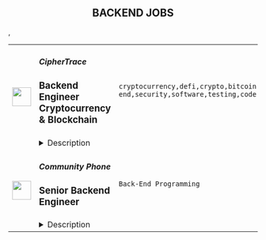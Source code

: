<div align="center"><h2>BACKEND JOBS</h2></div><table><tr>
                <td width="100" height="100" rowspan="2">
                    <img src="https://remoteok.com/assets/img/jobs/ced2a75735ada144ab26dae2d064975e1666509349.peg" width="38px" height="auto">
                </td>
                <td width="300">
                    <h5>CipherTrace</h5>
                    <h3>Backend Engineer Cryptocurrency & Blockchain</h3>
                </td>
                <td width="300">
                    <code>cryptocurrency,defi,crypto,bitcoin,ethereum,front-end,security,software,testing,code,travel,api,leader,engineer,backend</code>
                </td>
                <td width="200">
                <text>3 days ago</text>
                </td>
                <td width="100" rowspan="2">
                <a href="https://remoteOK.com/remote-jobs/remote-backend-engineer-cryptocurrency-blockchain-ciphertrace-137436" align="right" target="_blank">Apply</a>
                </td>
            </tr>
            <tr>
                <td colspan="3">
                <details><summary>Description</summary>
                <div>CipherTrace, a Mastercard company, is a rapidly growing leader in cryptocurrency intelligence and compliance. Our team has introduced novel solutions to challenges including sanctions compliance for DeFi and the Crypto Travel Rule. Our mission is to grow the blockchain economy by making crypto safe for users and trusted by governments. CipherTrace operates on a global scale to assist banks, cryptocurrency exchanges, law enforcement agencies, regulators, VASPs, and businesses in preventing fraud, human trafficking, money laundering, and other illicit activity where cryptocurrency is involved.</div><div><br></div><div>The ideal candidate should be a passionate, self-motivated, team player with experience working in a quickly evolving environment and who has a willingness to work and learn in a collaborative organization.</div><div><br></div><div><br></div><p></p><h4>Responsibilities</h4><p></p><p></p><li>Build the next-generation cryptocurrency tools, law enforcement tools, and DeFi platforms.</li><li>Debug and perform quality testing on the Blockchain cryptocurrency tools.</li><li>Design and build support for multiple chains and currencies.</li><li>Monitor and improve API and database performance.</li><li>Co-design software APIs with front-end developers to access cryptocurrency feeds.</li><p></p><h4>Requirements</h4><p></p><p></p><li>Proficient in cryptography concepts.</li><li>Deep experience in languages such as Javascript, Typescript, Go, Rust, Python,</li><li>SQL/noSQL, Cassandra, PostgreSQL, MySQL, Elasticsearch, GraphQL.</li><li>NodeJS and asynchronous programming techniques.</li><li>Deep knowledge of cryptographic primitives, protocols, and blockchain technologies such as Bitcoin, Ethereum, smart contracts (Solidity and Cairo), applied cryptography, and layer-2 networks.</li><li>Stream processing pipelines and tools, such as Restful APIs, Pub/Sub, Redis, Kafka.</li><li>Deep understanding of how Bitcoin and Ethereum work.</li><li>Deep understanding of routing nodes, staking infrastructure, and novel systems to manage liquidity.</li><li>Deploying code with Kubernetes, Docker.</li><li>Blockchain technologies, DeFi, law enforcement software, or cryptocurrencies.</li><li>Comfortable working with distributed and remote teams.</li><p></p><h4>Nice to Have</h4><p></p><p></p><li>Strong English communication skills (both spoken and written).</li><li>Knowledge and experience with Hardware Security Models.</li><li>Knowledge of or experience applying machine learning models.</li><div><br></div><div><br></div><div><b style="font-size:18px;">Perks & Benefits</b></div><div>We offer a comprehensive benefits package including competitive salaries, bonuses, medical, dental, and vision - which cover domestic partners as well - plus life and disability coverage, 20 vacation days, and a 401K matching plan.</div><br/><br/>Please mention the word **LAWFULLY** and tag RNTQuMTY2LjY3LjE5 when applying to show you read the job post completely (#RNTQuMTY2LjY3LjE5). This is a beta feature to avoid spam applicants. Companies can search these words to find applicants that read this and see they're human.
                </details>
                </td>
            </tr>,<tr>
                <td width="100" height="100" rowspan="2">
                    <img src="https://wwr-pro.s3.amazonaws.com/logos/0081/8355/logo.gif" width="38px" height="auto">
                </td>
                <td width="300">
                    <h5>Community Phone</h5>
                    <h3> Senior Backend Engineer</h3>
                </td>
                <td width="300">
                    <code>Back-End Programming</code>
                </td>
                <td width="200">
                <text>7 days ago</text>
                </td>
                <td width="100" rowspan="2">
                <a href="https://weworkremotely.com/remote-jobs/community-phone-senior-backend-engineer" align="right" target="_blank">Apply</a>
                </td>
            </tr>
            <tr>
                <td colspan="3">
                <details><summary>Description</summary>
                <img src="https://we-work-remotely.imgix.net/logos/0081/8355/logo.gif?ixlib=rails-4.0.0&w=50&h=50&dpr=2&fit=fill&auto=compress" />

<p>
  <strong>Headquarters:</strong> Boston
    <br /><strong>URL:</strong> <a href="https://communityphone.org">https://communityphone.org</a>
</p>

<h1>Senior Backend Engineer</h1><div>Community Phone has a straightforward mission: make the phone call more powerful. In doing so, we are transforming the $300B+ US telecom industry. We have thousands of customers around the country, including children trying to purchase landlines for their elderly parents and businesses choosing modern voice features. Our enterprise clients include KFC, AT&amp;T, GM, Dunkin’ Donuts, and Starbucks. We are customer-centric and believe that happy customers are the best sales force on the planet.</div><div>We are a venture-backed, Y-Combinator graduate. In 2021 alone, we grew 20%+ month-over-month and have already tripled in 2022. As our revenue and teams have expanded, our product offering has too - with novel voice features available for SMBs for the first time.</div><div><br></div><div><strong>About the role</strong></div><div>You will be working with our founder and product team (including five other engineers, two senior designers, and a project manager) to build the first full-service API to provision phone numbers and onboard modern voice features (like credit card processing via phone or a crowdsourced real-time spam-call filter). These projects use events only a carrier can get. We process millions of minutes of phone conversations per week, growing about 25% month-over-month.</div><div><br></div><div><strong>(Real) Sample Projects Include </strong></div><ul>
<li>Help design APIs so existing apps (like CRMs) can use voice and message data</li>
<li>Ultimately, design a system to learn and change a business’s call flow to optimize for e-commerce goals like order creation</li>
<li>Automatic order-taking or appointment scheduling via voice </li>
<li>CRM integrations, making real-time speech from phone calls available via API for the first time </li>
<li>Emergency services integrations for seniors living at home or in assisted living</li>
</ul><div><br></div><h1><strong>Accelerate your career as you</strong></h1><ul>
<li>Work with a highly collaborative cross-functional team composed of product managers, a designer, engineers, analysts, and operations working together to define and build the world-class telecommunications experience. </li>
<li>Tackle complex technical and domain problems in the tired telecommunications industry </li>
<li>Use your expertise to create technical leverage that enables us to deliver more value to small businesses, enterprise customers, and senior citizens </li>
<li>Focus on scaling and automating our existing services.</li>
<li>Evolve our team culture and processes through collaboration and mentorship.</li>
</ul><div><br></div><div><br></div><h1><strong>A Bit About You</strong></h1><div><br></div><div>Minimum Qualifications:</div><ul>
<li>Have 4+ years of experience writing production code</li>
<li>Experienced with backend development</li>
<li>Experience writing automated tests using CI/CD pipelines</li>
<li>Strong engineering fundamentals</li>
<li>Passionate about Community Phone's mission</li>
<li>Experienced as a product engineer working on end-user-facing features, collaborating with product and design teams</li>
<li>Track record of learning and growth</li>
<li>You are highly curious and almost fearless when it comes to writing software and bringing organization to the wild west of old-school carriers and cable companies... someone who wants to find out what is really going on and wants to make a huge impact.</li>
<li>Strong verbal and written communication in English.</li>
</ul><div>Preferred Qualifications: </div><ul>
<li>Experienced with Python 3, Django, PostgreSQL, Docker</li>
<li>Experienced leading a project or a team</li>
<li>Have architected complex systems for long-term maintainability, performance, and scalability</li>
</ul><div><br></div><h1><strong>Interview Process </strong></h1><ul>
<li>Initial Screen with our Product Manager</li>
<li>Technical Screen evaluated by our backend team </li>
<li>Onsite </li>
<li>References</li>
<li>Offer</li>
<li>Hire</li>
</ul><div>
<strong><br>Contribute to open source and jump ahead of the line:  </strong>open a PR with a meaningful contribution to any of our <a href="https://github.com/community-phone-company">open source projects</a>, and if approved you are guaranteed the onsite interview.</div><div><br></div><h1>
<strong>Salary Range:</strong> $100,000 - $140,000* + Equity</h1><div>*Please note this range is specific to employees based in the United States. Salary ranges for employees outside of the United States may vary based on region.  Benefits also depend on the candidate’s location. </div><div>
<strong>Equity Eligible:</strong> Yes. </div><div><br></div>

<p><strong>To apply:</strong> <a href="https://weworkremotely.com/remote-jobs/community-phone-senior-backend-engineer">https://weworkremotely.com/remote-jobs/community-phone-senior-backend-engineer</a></p>

                </details>
                </td>
            </tr>,<tr>
                <td width="100" height="100" rowspan="2">
                    <img src="https://remotive.com/job/1368332/logo" width="38px" height="auto">
                </td>
                <td width="300">
                    <h5>Close</h5>
                    <h3>Software Engineer - Backend/Python</h3>
                </td>
                <td width="300">
                    <code>api,AWS,backend,docker</code>
                </td>
                <td width="200">
                <text>1 days ago</text>
                </td>
                <td width="100" rowspan="2">
                <a href="https://remotive.com/remote-jobs/software-dev/software-engineer-backend-python-1368332" align="right" target="_blank">Apply</a>
                </td>
            </tr>
            <tr>
                <td colspan="3">
                <details><summary>Description</summary>
                <p><strong> About Us </strong></p>
<p>At <a href="https://close.com/" rel="nofollow">Close</a>, we're building the sales communication platform of the future. With our roots as the very first sales CRM to include built-in calling, we're leading the industry toward eliminating manual processes and helping companies to close more deals(faster). Since our founding in 2013, we've grown to become a profitable, 100% globally distributed team of 50+ high-performing, happy people that are dedicated to building a product our customers love. </p>
<p> </p>
<p> Our backend <a href="https://stackshare.io/close-crm/close" rel="nofollow">tech stack</a> currently consists of Python Flask web apps with our <a href="https://github.com/closeio/tasktiger" rel="nofollow">TaskTiger</a> scheduler handling many of the backend asynchronous task processing chores. Our data stores include MongoDB, Postgres, Elasticsearch, and Redis. The underlying infrastructure runs on AWS using a combination of managed services like RDS and ElasticCache and non-managed services running on EC2 instances. All of our compute runs through CI/CD pipelines that build Docker images, run automated tests and deploy to our Kubernetes clusters. Our backend primarily serves a well-documented <a href="https://developer.close.com/" rel="nofollow">public API</a> that our front-end JavaScript app consumes. Our infrastructure is heavily automated using AWS tools, Terraform, and Ansible. </p>
<p> </p>
<p> We open sourcing our code and ideas on <a href="https://github.com/closeio" rel="nofollow">our GitHub</a> and on <a href="https://making.close.com" rel="nofollow">The Making of Close</a>, our behind-the-scenes Product &amp; Engineering blog.Check out our projects like <a href="https://github.com/closeio/socketshark" rel="nofollow">SocketShark</a>, <a href="https://github.com/closeio/tasktiger" rel="nofollow">TaskTiger</a>, <a href="https://github.com/closeio/limitlion" rel="nofollow">LimitLion</a> and <a href="https://github.com/closeio/ciso8601" rel="nofollow">ciso8601</a>. </p>
<p><br><br></p>
<p><strong>About You </strong></p>
<p>We're looking for an experienced full-time (or part-time) Software Engineer to join our engineering team. Someone who has a solid understanding of web technologies and wants to help design, implement, launch, and scale major systems and user-facing features. </p>
<p> </p>
<p>You should have senior level experience (~5 years) building modern back-end systems, with at least 3 years of that experience using Python. </p>
<p> </p>
<p>You have hands on production experience woking with MongoDB, PostgreSQL, Elasticsearch, or similar data stores. You have significant experience designing, scaling, debugging, and optimizing systems to make them fast and reliable. You have experience participating in code reviews and providing overall code quality suggestions to help maintain the structure and quality of the codebase. You care about the craftsmanship of the code and systems you produce. </p>
<p> </p>
<p>You’re comfortable working in a fast-paced environment with a small and talented team where you're supported in your efforts to grow professionally. You are able to manage your time well, communicate effectively and collaborate in a fully distributed team. </p>
<p> </p>
<p>You are located in an American or European time zone. </p>
<p><br><br></p>
<p><strong>Bonus points if you have...</strong></p>
<ul style="margin-left: 2em; padding-left: 0px; color: #555659; white-space: pre-wrap;">
<li style="margin: 0px; padding: 0px;">Contributed open source code related to our tech stack</li>
<li style="margin: 0px; padding: 0px;">Led small project teams building and launching features</li>
<li style="margin: 0px; padding: 0px;">Built B2B SaaS products</li>
<li style="margin: 0px; padding: 0px;">Experience with sales or sales tools</li>
</ul>
<p> </p>
<p><span style="color: #555659;"><strong><span style="white-space: pre-wrap;">Come help us with projects like...</span><br></strong></span></p>
<ul style="margin-left: 2em; padding-left: 0px; color: #555659; white-space: pre-wrap;">
<li style="margin: 0px; padding: 0px;">Conceiving, designing, building, and launching new user-facing features</li>
<li style="margin: 0px; padding: 0px;">Improving the performance and scalability of our GraphQL and <a class="postings-link" href="https://developer.close.com/" rel="nofollow" style="color: #969799; text-decoration: underline;">REST</a> API.</li>
<li style="margin: 0px; padding: 0px;">Improving how we <a class="postings-link" href="https://close.com/emailing/" rel="nofollow" style="color: #969799; text-decoration: underline;">sync</a> millions of sales emails and calendar events each month</li>
<li style="margin: 0px; padding: 0px;">Working with Twilio's API, WebSockets, and WebRTC to improve our <a class="postings-link" href="https://close.com/calling/" rel="nofollow" style="color: #969799; text-decoration: underline;">calling features</a></li>
<li style="margin: 0px; padding: 0px;">Building user-facing analytics features that provide actionable insights based on sales activity data</li>
<li style="margin: 0px; padding: 0px;">Improving our Elasticsearch-backed powerful <a class="postings-link" href="https://close.com/search/" rel="nofollow" style="color: #969799; text-decoration: underline;">search features</a></li>
<li style="margin: 0px; padding: 0px;">Improving our internal messaging infrastructure using streaming technologies like Kafka and Redis </li>
<li style="margin: 0px; padding: 0px;">Building new and enhancing existing integrations with other SaaS platforms like Google’s G Suite, Zapier, and Web Conferencing providers</li>
</ul>
<p> </p>
<p><span style="color: #555659;"><span style="white-space: pre-wrap;"><strong>Why work with us?</strong></span><br></span></p>
<ul style="margin-left: 2em; padding-left: 0px; color: #555659; white-space: pre-wrap;">
<li style="margin: 0px; padding: 0px;"><a class="postings-link" href="https://www.youtube.com/watch?v=ZbyGnLhtj0o&amp;feature=youtu.be" rel="nofollow" style="color: #969799; text-decoration: underline;">Culture video</a> 💚</li>
<li style="margin: 0px; padding: 0px;">100% remote company <em>(we believe in trust and autonomy)</em></li>
<li style="margin: 0px; padding: 0px;">Choose between working 5 days/wk (standard full-time) or 4 days/wk @ 80% pay</li>
<li style="margin: 0px; padding: 0px;"><a class="postings-link" href="https://www.youtube.com/watch?v=gKjyXMz-q-Q&amp;feature=youtu.be" rel="nofollow" style="color: #969799; text-decoration: underline;">Annual team retreats</a> ✈️</li>
<li style="margin: 0px; padding: 0px;">Quarterly virtual summits</li>
<li style="margin: 0px; padding: 0px;">5 weeks PTO + Winter Holiday Break</li>
<li style="margin: 0px; padding: 0px;">2 additional PTO days every year with the company</li>
<li style="margin: 0px; padding: 0px;">1 month paid sabbatical every 5 years</li>
<li style="margin: 0px; padding: 0px;">Co-working stipend</li>
<li style="margin: 0px; padding: 0px;">Paid parental leave</li>
<li style="margin: 0px; padding: 0px;">Medical, Dental, Vision with HSA option (US residents)</li>
<li style="margin: 0px; padding: 0px;">401k matching at 6% (US residents)</li>
<li style="margin: 0px; padding: 0px;">Dependent care FSA (US residents)</li>
<li style="margin: 0px; padding: 0px;">Contributor to <a class="postings-link" href="https://stripe.com/climate" rel="nofollow" style="color: #969799; text-decoration: underline;">Stripe's climate</a> initiative 🌍❤️ </li>
<li style="margin: 0px; padding: 0px;"><a class="postings-link" href="https://close.io/about/" rel="nofollow" style="color: #969799; text-decoration: underline;">Our story and team</a> 🚀</li>
</ul>
<p> </p>
<p>At Close, everyone has a voice. We encourage transparency and practice a mature approach to the work-place. In general, we don’t have strict policies, we have guidelines. Work/life harmony is an important part of our business - we believe you bring your best to work when you practice self-care (whatever that looks like for you).   </p>
<p> </p>
<p>We come from 16 countries located in 5 of the 7 continents -- looking at you Antarctica and Australia ;-) ….. We’re a collection of talented humans rich in diverse backgrounds, lifestyles, and cultures. Every year we meet up somewhere around the world to spend time with one another. These gatherings are an opportunity to strengthen the social fiber of our global community. </p>
<p> </p>
<p>Our team is growing in more ways than one - we’ve recently launched 17 babies (and counting!). Unanimously, our favorite and most impactful value is “Build a house you want to live in.” We strive to make decisions that are authentic for our people and help our customers become more successful. </p>
<p> </p>
<p><em>Our application process was designed to promote equitable and unbiased hiring practices. We ask a small series of questions that are similar to what would be asked in the first interview. This helps us learn more about you right from the start so please be sure to answer each question thoughtfully. Each application will receive two screens by two different reviewers. Regardless of fit, you will hear back from us letting you know if we'll be moving forward. </em></p>
<img src="https://remotive.com/job/track/1368332/blank.gif?source=public_api" alt=""/>
                </details>
                </td>
            </tr></table>